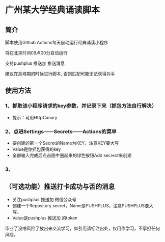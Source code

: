 # 广州某大学经典诵读脚本
## 简介

脚本使用Github Actions每天自动运行经典诵读小程序

将在北京时间08点00分自动运行

支持pushplus 推送加 推送消息

建议在高峰期的时候进行脚本, 否则匹配可能无法获得对手

## 使用方法
### 1、抓取该小程序请求的key参数，并记录下来（抓包方法自行解决）

- 提示：可用HttpCanary

### 2、点进Settings——Secrets——Actions的菜单

- 要创建的第一个Secret的Name为KEY，注意KEY要大写
- Value是你抓包获得的key
- 全部输入完成后点击图中圈起来的绿色按钮Add secrect来创建

### 3、

## （可选功能）推送打卡成功与否的消息

- 关注pushplus 推送加 微信公众号
- 创建一个Repository secret，Name是PUSHPLUS，注意PUSHPLUS要大写。
- Value是pushplus 推送加 的token


毕业了没啥风险了放出来交流学习，如引用请标注出处，仅用作学习，不承担任何风险。

